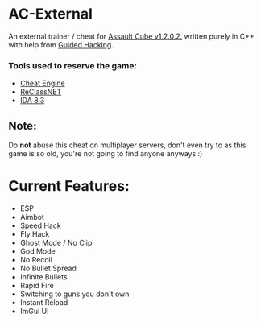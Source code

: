 # AC-External

An external trainer / cheat for [Assault Cube v1.2.0.2.](https://assault.cubers.net/) written purely in C++ with help from [Guided Hacking](https://guidedhacking.com/).
### Tools used to reserve the game:
- [Cheat Engine](https://github.com/cheat-engine/cheat-engine)
- [ReClassNET](https://github.com/ReClassNET/ReClass.NET)
- [IDA 8.3](https://hex-rays.com/ida-pro/)

## Note:
Do **not** abuse this cheat on multiplayer servers, don't even try to as this game is so old, you're not going to find anyone anyways :)

# Current Features:
- ESP
- Aimbot
- Speed Hack
- Fly Hack
- Ghost Mode / No Clip
- God Mode
- No Recoil
- No Bullet Spread
- Infinite Bullets
- Rapid Fire
- Switching to guns you don't own
- Instant Reload
- ImGui UI
